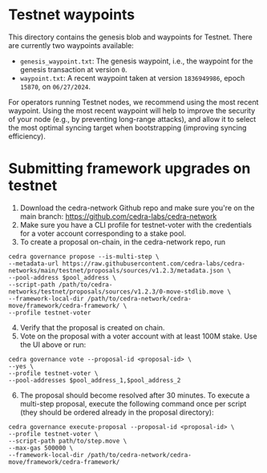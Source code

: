 # Testnet waypoints

This directory contains the genesis blob and waypoints for Testnet. There are currently two waypoints available:
- `genesis_waypoint.txt`: The genesis waypoint, i.e., the waypoint for the genesis transaction at version `0`.
- `waypoint.txt`: A recent waypoint taken at version `1836949986`, epoch `15870`, on `06/27/2024`.

For operators running Testnet nodes, we recommend using the most recent waypoint. Using the most recent waypoint
will help to improve the security of your node (e.g., by preventing long-range attacks), and allow it to select
the most optimal syncing target when bootstrapping (improving syncing efficiency).

# Submitting framework upgrades on testnet
1. Download the cedra-network Github repo and make sure you're on the main branch: https://github.com/cedra-labs/cedra-network
2. Make sure you have a CLI profile for testnet-voter with the credentials for a voter account corresponding
to a stake pool.
3. To create a proposal on-chain, in the cedra-network repo, run
```
cedra governance propose --is-multi-step \
--metadata-url https://raw.githubusercontent.com/cedra-labs/cedra-networks/main/testnet/proposals/sources/v1.2.3/metadata.json \
--pool-address $pool_address \
--script-path /path/to/cedra-networks/testnet/proposals/sources/v1.2.3/0-move-stdlib.move \
--framework-local-dir /path/to/cedra-network/cedra-move/framework/cedra-framework/ \
--profile testnet-voter
```
4. Verify that the proposal is created on chain.
5. Vote on the proposal with a voter account with at least 100M stake. Use the UI above or run:
```
cedra governance vote --proposal-id <proposal-id> \
--yes \
--profile testnet-voter \
--pool-addresses $pool_address_1,$pool_address_2
```
6. The proposal should become resolved after 30 minutes. To execute a multi-step proposal, execute the following command
once per script (they should be ordered already in the proposal directory):
```
cedra governance execute-proposal --proposal-id <proposal-id> \
--profile testnet-voter \
--script-path path/to/step.move \
--max-gas 500000 \
--framework-local-dir /path/to/cedra-network/cedra-move/framework/cedra-framework/
```
